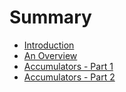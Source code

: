 # Summary

* [Introduction](README.md)
* [An Overview](chapter1.md)
* [Accumulators - Part 1](accumulators.md)
* [Accumulators - Part 2](accumulators-part-2.md)

